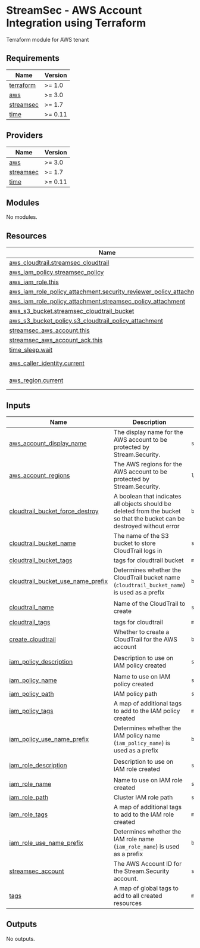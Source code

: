 # StreamSec - AWS Account Integration using Terraform
Terraform module for AWS tenant

<!-- BEGIN_TF_DOCS -->
## Requirements

| Name | Version |
|------|---------|
| <a name="requirement_terraform"></a> [terraform](#requirement\_terraform) | >= 1.0 |
| <a name="requirement_aws"></a> [aws](#requirement\_aws) | >= 3.0 |
| <a name="requirement_streamsec"></a> [streamsec](#requirement\_streamsec) | >= 1.7 |
| <a name="requirement_time"></a> [time](#requirement\_time) | >= 0.11 |

## Providers

| Name | Version |
|------|---------|
| <a name="provider_aws"></a> [aws](#provider\_aws) | >= 3.0 |
| <a name="provider_streamsec"></a> [streamsec](#provider\_streamsec) | >= 1.7 |
| <a name="provider_time"></a> [time](#provider\_time) | >= 0.11 |

## Modules

No modules.

## Resources

| Name | Type |
|------|------|
| [aws_cloudtrail.streamsec_cloudtrail](https://registry.terraform.io/providers/hashicorp/aws/latest/docs/resources/cloudtrail) | resource |
| [aws_iam_policy.streamsec_policy](https://registry.terraform.io/providers/hashicorp/aws/latest/docs/resources/iam_policy) | resource |
| [aws_iam_role.this](https://registry.terraform.io/providers/hashicorp/aws/latest/docs/resources/iam_role) | resource |
| [aws_iam_role_policy_attachment.security_reviewer_policy_attachment](https://registry.terraform.io/providers/hashicorp/aws/latest/docs/resources/iam_role_policy_attachment) | resource |
| [aws_iam_role_policy_attachment.streamsec_policy_attachment](https://registry.terraform.io/providers/hashicorp/aws/latest/docs/resources/iam_role_policy_attachment) | resource |
| [aws_s3_bucket.streamsec_cloudtrail_bucket](https://registry.terraform.io/providers/hashicorp/aws/latest/docs/resources/s3_bucket) | resource |
| [aws_s3_bucket_policy.s3_cloudtrail_policy_attachment](https://registry.terraform.io/providers/hashicorp/aws/latest/docs/resources/s3_bucket_policy) | resource |
| [streamsec_aws_account.this](https://registry.terraform.io/providers/streamsec-terraform/streamsec/latest/docs/resources/aws_account) | resource |
| [streamsec_aws_account_ack.this](https://registry.terraform.io/providers/streamsec-terraform/streamsec/latest/docs/resources/aws_account_ack) | resource |
| [time_sleep.wait](https://registry.terraform.io/providers/hashicorp/time/latest/docs/resources/sleep) | resource |
| [aws_caller_identity.current](https://registry.terraform.io/providers/hashicorp/aws/latest/docs/data-sources/caller_identity) | data source |
| [aws_region.current](https://registry.terraform.io/providers/hashicorp/aws/latest/docs/data-sources/region) | data source |

## Inputs

| Name | Description | Type | Default | Required |
|------|-------------|------|---------|:--------:|
| <a name="input_aws_account_display_name"></a> [aws\_account\_display\_name](#input\_aws\_account\_display\_name) | The display name for the AWS account to be protected by Stream.Security. | `string` | n/a | yes |
| <a name="input_aws_account_regions"></a> [aws\_account\_regions](#input\_aws\_account\_regions) | The AWS regions for the AWS account to be protected by Stream.Security. | `list(string)` | n/a | yes |
| <a name="input_cloudtrail_bucket_force_destroy"></a> [cloudtrail\_bucket\_force\_destroy](#input\_cloudtrail\_bucket\_force\_destroy) | A boolean that indicates all objects should be deleted from the bucket so that the bucket can be destroyed without error | `bool` | `true` | no |
| <a name="input_cloudtrail_bucket_name"></a> [cloudtrail\_bucket\_name](#input\_cloudtrail\_bucket\_name) | The name of the S3 bucket to store CloudTrail logs in | `string` | `"streamsec-cloudtrail"` | no |
| <a name="input_cloudtrail_bucket_tags"></a> [cloudtrail\_bucket\_tags](#input\_cloudtrail\_bucket\_tags) | tags for cloudtrail bucket | `map(string)` | `{}` | no |
| <a name="input_cloudtrail_bucket_use_name_prefix"></a> [cloudtrail\_bucket\_use\_name\_prefix](#input\_cloudtrail\_bucket\_use\_name\_prefix) | Determines whether the CloudTrail bucket name (`cloudtrail_bucket_name`) is used as a prefix | `bool` | `true` | no |
| <a name="input_cloudtrail_name"></a> [cloudtrail\_name](#input\_cloudtrail\_name) | Name of the CloudTrail to create | `string` | `"streamsec-real-time-cloudtrail"` | no |
| <a name="input_cloudtrail_tags"></a> [cloudtrail\_tags](#input\_cloudtrail\_tags) | tags for cloudtrail | `map(string)` | `{}` | no |
| <a name="input_create_cloudtrail"></a> [create\_cloudtrail](#input\_create\_cloudtrail) | Whether to create a CloudTrail for the AWS account | `bool` | `false` | no |
| <a name="input_iam_policy_description"></a> [iam\_policy\_description](#input\_iam\_policy\_description) | Description to use on IAM policy created | `string` | `"Stream Security IAM Policy"` | no |
| <a name="input_iam_policy_name"></a> [iam\_policy\_name](#input\_iam\_policy\_name) | Name to use on IAM policy created | `string` | `"streamsec-policy"` | no |
| <a name="input_iam_policy_path"></a> [iam\_policy\_path](#input\_iam\_policy\_path) | IAM policy path | `string` | `null` | no |
| <a name="input_iam_policy_tags"></a> [iam\_policy\_tags](#input\_iam\_policy\_tags) | A map of additional tags to add to the IAM policy created | `map(string)` | `{}` | no |
| <a name="input_iam_policy_use_name_prefix"></a> [iam\_policy\_use\_name\_prefix](#input\_iam\_policy\_use\_name\_prefix) | Determines whether the IAM policy name (`iam_policy_name`) is used as a prefix | `bool` | `true` | no |
| <a name="input_iam_role_description"></a> [iam\_role\_description](#input\_iam\_role\_description) | Description to use on IAM role created | `string` | `"Stream Security IAM Role"` | no |
| <a name="input_iam_role_name"></a> [iam\_role\_name](#input\_iam\_role\_name) | Name to use on IAM role created | `string` | `"streamsec-role"` | no |
| <a name="input_iam_role_path"></a> [iam\_role\_path](#input\_iam\_role\_path) | Cluster IAM role path | `string` | `null` | no |
| <a name="input_iam_role_tags"></a> [iam\_role\_tags](#input\_iam\_role\_tags) | A map of additional tags to add to the IAM role created | `map(string)` | `{}` | no |
| <a name="input_iam_role_use_name_prefix"></a> [iam\_role\_use\_name\_prefix](#input\_iam\_role\_use\_name\_prefix) | Determines whether the IAM role name (`iam_role_name`) is used as a prefix | `bool` | `true` | no |
| <a name="input_streamsec_account"></a> [streamsec\_account](#input\_streamsec\_account) | The AWS Account ID for the Stream.Security account. | `string` | `"624907860825"` | no |
| <a name="input_tags"></a> [tags](#input\_tags) | A map of global tags to add to all created resources | `map(string)` | `{}` | no |

## Outputs

No outputs.
<!-- END_TF_DOCS -->
